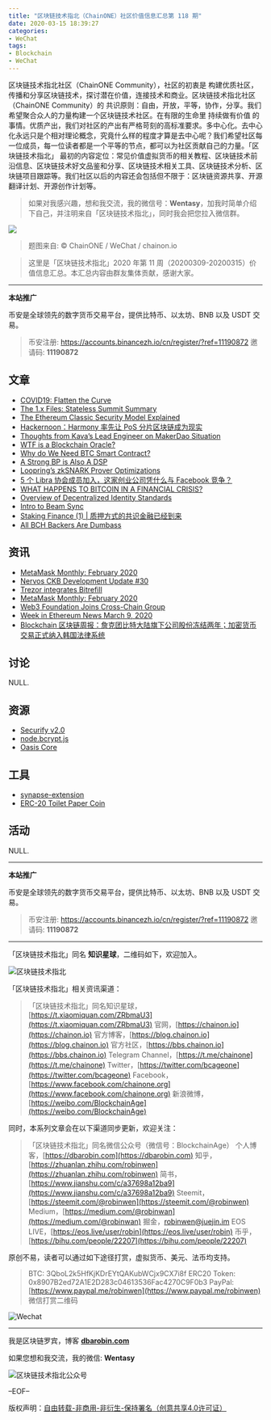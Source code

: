 ```yaml
---
title: "区块链技术指北（ChainONE）社区价值信息汇总第 118 期"
date: 2020-03-15 18:39:27
categories:
- WeChat
tags:
- Blockchain
- WeChat
---
```

区块链技术指北社区（ChainONE Community），社区的初衷是 构建优质社区，传播和分享区块链技术，探讨潜在价值，连接技术和商业。区块链技术指北社区（ChainONE Community）的 共识原则：自由，开放，平等，协作，分享。我们希望聚合众人的力量构建一个区块链技术社区。在有限的生命里 持续做有价值 的事情。优质产出，我们对社区的产出有严格苛刻的高标准要求。多中心化。去中心化永远只是个相对理论概念，究竟什么样的程度才算是去中心呢？我们希望社区每一位成员，每一位读者都是一个平等的节点，都可以为社区贡献自己的力量。「区块链技术指北」 最初的内容定位：常见价值虚拟货币的相关教程、区块链技术前沿信息、区块链技术好文品鉴和分享、区块链技术相关工具、区块链技术分析、区块链项目跟踪等。我们社区以后的内容还会包括但不限于：区块链资源共享、开源翻译计划、开源创作计划等。
<!-- more -->

> 如果对我感兴趣，想和我交流，我的微信号：**Wentasy**，加我时简单介绍下自己，并注明来自「区块链技术指北」，同时我会把您拉入微信群。

![](https://cdn.dbarobin.com/EFxCQjC.png)

> 题图来自: © ChainONE / WeChat / chainon.io

> 这里是「区块链技术指北」2020 年第 11 周（20200309-20200315）价值信息汇总。本汇总内容由群友集体贡献，感谢大家。

***

**本站推广**

币安是全球领先的数字货币交易平台，提供比特币、以太坊、BNB 以及 USDT 交易。

> 币安注册: https://accounts.binancezh.io/cn/register/?ref=11190872
> 邀请码: **11190872**

## 文章

* [COVID19: Flatten the Curve](https://bbs.chainon.io/d/5391)
* [The 1.x Files: Stateless Summit Summary](https://bbs.chainon.io/d/5392)
* [The Ethereum Classic Security Model Explained](https://bbs.chainon.io/d/5393)
* [Hackernoon：Harmony 率先让 PoS 分片区块链成为现实](https://bbs.chainon.io/d/5394)
* [Thoughts from Kava’s Lead Engineer on MakerDao Situation](https://bbs.chainon.io/d/5395)
* [WTF is a Blockchain Oracle?](https://bbs.chainon.io/d/5397)
* [Why do We Need BTC Smart Contract?](https://bbs.chainon.io/d/5400)
* [A Strong BP is Also A DSP](https://bbs.chainon.io/d/5402)
* [Loopring’s zkSNARK Prover Optimizations](https://bbs.chainon.io/d/5405)
* [5 个 Libra 协会成员加入，这家创业公司凭什么与 Facebook 竞争？](https://bbs.chainon.io/d/5406)
* [WHAT HAPPENS TO BITCOIN IN A FINANCIAL CRISIS?](https://bbs.chainon.io/d/5408)
* [Overview of Decentralized Identity Standards](https://bbs.chainon.io/d/5409)
* [Intro to Beam Sync](https://bbs.chainon.io/d/5410)
* [Staking Finance (1) | 质押方式的共识金融已经到来](https://bbs.chainon.io/d/5411)
* [All BCH Backers Are Dumbass](https://bbs.chainon.io/d/5417)

## 资讯

* [MetaMask Monthly: February 2020](https://bbs.chainon.io/d/5396)
* [Nervos CKB Development Update #30](https://bbs.chainon.io/d/5398)
* [Trezor integrates Bitrefill](https://bbs.chainon.io/d/5399)
* [MetaMask Monthly: February 2020](https://bbs.chainon.io/d/5401)
* [Web3 Foundation Joins Cross-Chain Group](https://bbs.chainon.io/d/5403)
* [Week in Ethereum News March 9, 2020](https://bbs.chainon.io/d/5404)
* [Blockchain 区块链周报：詹克团比特大陆旗下公司股份冻结两年；加密货币交易正式纳入韩国法律系统](https://bbs.chainon.io/d/5407)

## 讨论

NULL.

## 资源

* [Securify v2.0](https://bbs.chainon.io/d/5413)
* [node.bcrypt.js](https://bbs.chainon.io/d/5415)
* [Oasis Core](https://bbs.chainon.io/d/5416)

## 工具

* [synapse-extension](https://bbs.chainon.io/d/5412)
* [ERC-20 Toilet Paper Coin](https://bbs.chainon.io/d/5414)

## 活动

NULL.

***

**本站推广**

币安是全球领先的数字货币交易平台，提供比特币、以太坊、BNB 以及 USDT 交易。

> 币安注册: https://accounts.binancezh.io/cn/register/?ref=11190872
> 邀请码: **11190872**

***

「区块链技术指北」同名 **知识星球**，二维码如下，欢迎加入。

![区块链技术指北](https://cdn.dbarobin.com/3YzonTR.png)

「区块链技术指北」相关资讯渠道：

> 「区块链技术指北」同名知识星球，[https://t.xiaomiquan.com/ZRbmaU3](https://t.xiaomiquan.com/ZRbmaU3)
> 官网，[https://chainon.io](https://chainon.io)
> 官方博客，[https://blog.chainon.io](https://blog.chainon.io)
> 官方社区，[https://bbs.chainon.io](https://bbs.chainon.io)
> Telegram Channel，[https://t.me/chainone](https://t.me/chainone)
> Twitter，[https://twitter.com/bcageone](https://twitter.com/bcageone)
> Facebook，[https://www.facebook.com/chainone.org](https://www.facebook.com/chainone.org)
> 新浪微博，[https://weibo.com/BlockchainAge](https://weibo.com/BlockchainAge)

同时，本系列文章会在以下渠道同步更新，欢迎关注：

> 「区块链技术指北」同名微信公众号（微信号：BlockchainAge）
> 个人博客，[https://dbarobin.com](https://dbarobin.com)
> 知乎，[https://zhuanlan.zhihu.com/robinwen](https://zhuanlan.zhihu.com/robinwen)
> 简书，[https://www.jianshu.com/c/a37698a12ba9](https://www.jianshu.com/c/a37698a12ba9)
> Steemit，[https://steemit.com/@robinwen](https://steemit.com/@robinwen)
> Medium，[https://medium.com/@robinwan](https://medium.com/@robinwan)
> 掘金，[robinwen@juejin.im](https://juejin.im/user/5673ccae60b2260ee435f89a/posts)
> EOS LIVE，[https://eos.live/user/robin](https://eos.live/user/robin)
> 币乎，[https://bihu.com/people/22207](https://bihu.com/people/22207)

原创不易，读者可以通过如下途径打赏，虚拟货币、美元、法币均支持。

> BTC: 3QboL2k5HfKjKDrEYtQAKubWCjx9CX7i8f
> ERC20 Token: 0x8907B2ed72A1E2D283c04613536Fac4270C9F0b3
> PayPal: [https://www.paypal.me/robinwen](https://www.paypal.me/robinwen)
> 微信打赏二维码

![Wechat](https://cdn.dbarobin.com/SzoNl5b.jpg)

***

我是区块链罗宾，博客 **[dbarobin.com](https://dbarobin.com/)**

如果您想和我交流，我的微信: **Wentasy**

![区块链技术指北公众号](https://cdn.dbarobin.com/w0wignb.png)

–EOF–

版权声明：[自由转载-非商用-非衍生-保持署名（创意共享4.0许可证）](http://creativecommons.org/licenses/by-nc-nd/4.0/deed.zh)